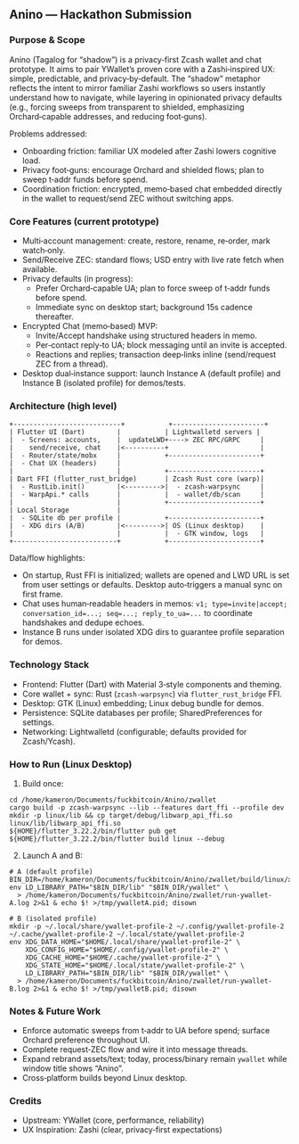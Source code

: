 ## Anino — Hackathon Submission

### Purpose & Scope
Anino (Tagalog for “shadow”) is a privacy‑first Zcash wallet and chat prototype. It aims to pair YWallet’s proven core with a Zashi‑inspired UX: simple, predictable, and privacy‑by‑default. The “shadow” metaphor reflects the intent to mirror familiar Zashi workflows so users instantly understand how to navigate, while layering in opinionated privacy defaults (e.g., forcing sweeps from transparent to shielded, emphasizing Orchard‑capable addresses, and reducing foot‑guns).

Problems addressed:
- Onboarding friction: familiar UX modeled after Zashi lowers cognitive load.
- Privacy foot‑guns: encourage Orchard and shielded flows; plan to sweep t‑addr funds before spend.
- Coordination friction: encrypted, memo‑based chat embedded directly in the wallet to request/send ZEC without switching apps.

### Core Features (current prototype)
- Multi‑account management: create, restore, rename, re‑order, mark watch‑only.
- Send/Receive ZEC: standard flows; USD entry with live rate fetch when available.
- Privacy defaults (in progress):
  - Prefer Orchard‑capable UA; plan to force sweep of t‑addr funds before spend.
  - Immediate sync on desktop start; background 15s cadence thereafter.
- Encrypted Chat (memo‑based) MVP:
  - Invite/Accept handshake using structured headers in memo.
  - Per‑contact reply‑to UA; block messaging until an invite is accepted.
  - Reactions and replies; transaction deep‑links inline (send/request ZEC from a thread).
- Desktop dual‑instance support: launch Instance A (default profile) and Instance B (isolated profile) for demos/tests.

### Architecture (high level)
```
+---------------------------+           +-----------------------+
| Flutter UI (Dart)        |           | Lightwalletd servers |
|  - Screens: accounts,    |  updateLWD+----> ZEC RPC/GRPC     |
|    send/receive, chat    |<----------+                       |
|  - Router/state/mobx     |           +-----------------------+
|  - Chat UX (headers)     |
|                          |           +-----------------------+
| Dart FFI (flutter_rust_bridge)       | Zcash Rust core (warp)|
|  - RustLib.init()        |<--------->|  - zcash-warpsync     |
|  - WarpApi.* calls       |           |  - wallet/db/scan     |
|                          |           +-----------------------+
| Local Storage            |                
|  - SQLite db per profile |           +-----------------------+
|  - XDG dirs (A/B)        |<--------->| OS (Linux desktop)    |
|                          |           |  - GTK window, logs   |
+--------------------------+           +-----------------------+
```

Data/flow highlights:
- On startup, Rust FFI is initialized; wallets are opened and LWD URL is set from user settings or defaults. Desktop auto‑triggers a manual sync on first frame.
- Chat uses human‑readable headers in memos: `v1; type=invite|accept; conversation_id=...; seq=...; reply_to_ua=...` to coordinate handshakes and dedupe echoes.
- Instance B runs under isolated XDG dirs to guarantee profile separation for demos.

### Technology Stack
- Frontend: Flutter (Dart) with Material 3‑style components and theming.
- Core wallet + sync: Rust (`zcash-warpsync`) via `flutter_rust_bridge` FFI.
- Desktop: GTK (Linux) embedding; Linux debug bundle for demos.
- Persistence: SQLite databases per profile; SharedPreferences for settings.
- Networking: Lightwalletd (configurable; defaults provided for Zcash/Ycash).

### How to Run (Linux Desktop)
1) Build once:
```
cd /home/kameron/Documents/fuckbitcoin/Anino/zwallet
cargo build -p zcash-warpsync --lib --features dart_ffi --profile dev
mkdir -p linux/lib && cp target/debug/libwarp_api_ffi.so linux/lib/libwarp_api_ffi.so
${HOME}/flutter_3.22.2/bin/flutter pub get
${HOME}/flutter_3.22.2/bin/flutter build linux --debug
```
2) Launch A and B:
```
# A (default profile)
BIN_DIR=/home/kameron/Documents/fuckbitcoin/Anino/zwallet/build/linux/x64/debug/bundle
env LD_LIBRARY_PATH="$BIN_DIR/lib" "$BIN_DIR/ywallet" \
  > /home/kameron/Documents/fuckbitcoin/Anino/zwallet/run-ywallet-A.log 2>&1 & echo $! >/tmp/ywalletA.pid; disown

# B (isolated profile)
mkdir -p ~/.local/share/ywallet-profile-2 ~/.config/ywallet-profile-2 ~/.cache/ywallet-profile-2 ~/.local/state/ywallet-profile-2
env XDG_DATA_HOME="$HOME/.local/share/ywallet-profile-2" \
    XDG_CONFIG_HOME="$HOME/.config/ywallet-profile-2" \
    XDG_CACHE_HOME="$HOME/.cache/ywallet-profile-2" \
    XDG_STATE_HOME="$HOME/.local/state/ywallet-profile-2" \
    LD_LIBRARY_PATH="$BIN_DIR/lib" "$BIN_DIR/ywallet" \
  > /home/kameron/Documents/fuckbitcoin/Anino/zwallet/run-ywallet-B.log 2>&1 & echo $! >/tmp/ywalletB.pid; disown
```

### Notes & Future Work
- Enforce automatic sweeps from t‑addr to UA before spend; surface Orchard preference throughout UI.
- Complete request‑ZEC flow and wire it into message threads.
- Expand rebrand assets/text; today, process/binary remain `ywallet` while window title shows “Anino”.
- Cross‑platform builds beyond Linux desktop.

### Credits
- Upstream: YWallet (core, performance, reliability)
- UX Inspiration: Zashi (clear, privacy‑first expectations)


